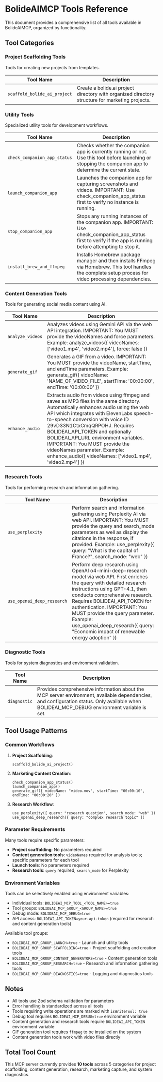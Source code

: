 # BolideAIMCP Tools Reference

This document provides a comprehensive list of all tools available in BolideAIMCP, organized by functionality.

## Tool Categories

### Project Scaffolding Tools

Tools for creating new projects from templates.

| Tool Name | Description |
|-----------|-------------|
| `scaffold_bolide_ai_project` | Create a bolide.ai project directory with organized directory structure for marketing projects. |

### Utility Tools

Specialized utility tools for development workflows.

| Tool Name | Description |
|-----------|-------------|
| `check_companion_app_status` | Checks whether the companion app is currently running or not. Use this tool before launching or stopping the companion app to determine the current state. |
| `launch_companion_app` | Launches the companion app for capturing screenshots and videos. IMPORTANT: Use check_companion_app_status first to verify no instance is running. |
| `stop_companion_app` | Stops any running instances of the companion app. IMPORTANT: Use check_companion_app_status first to verify if the app is running before attempting to stop it. |
| `install_brew_and_ffmpeg` | Installs Homebrew package manager and then installs FFmpeg via Homebrew. This tool handles the complete setup process for video processing dependencies. |

### Content Generation Tools

Tools for generating social media content using AI.

| Tool Name | Description |
|-----------|-------------|
| `analyze_videos` | Analyzes videos using Gemini API via the web API integration. IMPORTANT: You MUST provide the videoNames and force parameters. Example: analyze_videos({ videoNames: ['video1.mp4', 'video2.mp4'], force: false }) |
| `generate_gif` | Generates a GIF from a video. IMPORTANT: You MUST provide the videoName, startTime, and endTime parameters. Example: generate_gif({ videoName: 'NAME_OF_VIDEO_FILE', startTime: '00:00:00', endTime: '00:00:00' }) |
| `enhance_audio` | Extracts audio from videos using ffmpeg and saves as MP3 files in the same directory. Automatically enhances audio using the web API which integrates with ElevenLabs speech-to-speech conversion with voice ID 29vD33N1CtxCmqQRPOHJ. Requires BOLIDEAI_API_TOKEN and optionally BOLIDEAI_API_URL environment variables. IMPORTANT: You MUST provide the videoNames parameter. Example: enhance_audio({ videoNames: ['video1.mp4', 'video2.mp4'] }) |

### Research Tools

Tools for performing research and information gathering.

| Tool Name | Description |
|-----------|-------------|
| `use_perplexity` | Perform search and information gathering using Perplexity AI via web API. IMPORTANT: You MUST provide the query and search_mode parameters as well as display the citations in the response, if provided. Example: use_perplexity({ query: "What is the capital of France?", search_mode: "web" }) |
| `use_openai_deep_research` | Perform deep research using OpenAI o4-mini-deep-research model via web API. First enriches the query with detailed research instructions using GPT-4.1, then conducts comprehensive research. Requires BOLIDEAI_API_TOKEN for authentication. IMPORTANT: You MUST provide the query parameter. Example: use_openai_deep_research({ query: "Economic impact of renewable energy adoption" }) |

### Diagnostic Tools

Tools for system diagnostics and environment validation.

| Tool Name | Description |
|-----------|-------------|
| `diagnostic` | Provides comprehensive information about the MCP server environment, available dependencies, and configuration status. Only available when BOLIDEAI_MCP_DEBUG environment variable is set. |

## Tool Usage Patterns

### Common Workflows

1. **Project Scaffolding**:
   ```
   scaffold_bolide_ai_project()
   ```

2. **Marketing Content Creation**:
   ```
   check_companion_app_status()
   launch_companion_app()
   generate_gif({ videoName: "video.mov", startTime: "00:00:10", endTime: "00:00:20" })
   ```

3. **Research Workflow**:
   ```
   use_perplexity({ query: "research question", search_mode: "web" })
   use_openai_deep_research({ query: "complex research topic" })
   ```

### Parameter Requirements

Many tools require specific parameters:
- **Project scaffolding**: No parameters required
- **Content generation tools**: `videoNames` required for analysis tools; specific parameters for each tool
- **Launch tools**: No parameters required
- **Research tools**: `query` required; `search_mode` for Perplexity

### Environment Variables

Tools can be selectively enabled using environment variables:
- Individual tools: `BOLIDEAI_MCP_TOOL_<TOOL_NAME>=true`
- Tool groups: `BOLIDEAI_MCP_GROUP_<GROUP_NAME>=true`
- Debug mode: `BOLIDEAI_MCP_DEBUG=true`
- API access: `BOLIDEAI_API_TOKEN=your-api-token` (required for research and content generation tools)

Available tool groups:
- `BOLIDEAI_MCP_GROUP_LAUNCH=true` - Launch and utility tools
- `BOLIDEAI_MCP_GROUP_SCAFFOLDING=true` - Project scaffolding and creation tools
- `BOLIDEAI_MCP_GROUP_CONTENT_GENERATORS=true` - Content generation tools
- `BOLIDEAI_MCP_GROUP_RESEARCH=true` - Research and information gathering tools
- `BOLIDEAI_MCP_GROUP_DIAGNOSTICS=true` - Logging and diagnostics tools

## Notes

- All tools use Zod schema validation for parameters
- Error handling is standardized across all tools
- Tools requiring write operations are marked with `isWriteTool: true`
- Debug tool requires `BOLIDEAI_MCP_DEBUG=true` environment variable
- Content generation and research tools require `BOLIDEAI_API_TOKEN` environment variable
- GIF generation tool requires `ffmpeg` to be installed on the system
- Content generation tools work with video files directly

## Total Tool Count

This MCP server currently provides **10 tools** across 5 categories for project scaffolding, content generation, research, marketing capture, and system diagnostics.